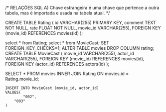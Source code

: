 /* RELAÇÕES SQL
A) Chave estrangeira é uma chave que pertence a outra tabela, mas é importada e usada na tabela atual.
*/

CREATE TABLE Rating (
		id VARCHAR(255) PRIMARY KEY,
    comment TEXT NOT NULL,
		rate FLOAT NOT NULL,
    movie_id VARCHAR(255),
    FOREIGN KEY (movie_id) REFERENCES movies(id)
);

select * from Rating;
select * from MovieCast;
SET FOREIGN_KEY_CHECKS=1;
ALTER TABLE  movies DROP COLUMN  rating;
CREATE TABLE MovieCast (
		movie_id VARCHAR(255),
		actor_id VARCHAR(255),
    FOREIGN KEY (movie_id) REFERENCES movies(id),
    FOREIGN KEY (actor_id) REFERENCES actors(id)
);

SELECT * FROM movies 
INNER JOIN Rating ON movies.id = Rating.movie_id;

    INSERT INTO MovieCast (movie_id, actor_id)
    VALUES(
    		"002",
        "003"
    )